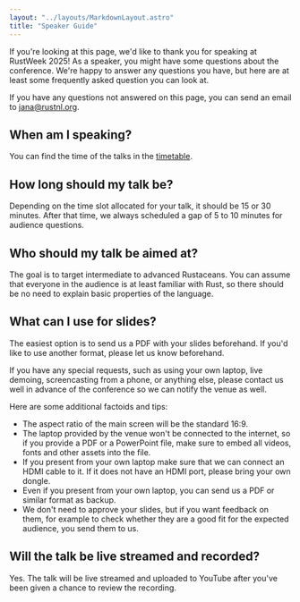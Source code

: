 ```yaml
---
layout: "../layouts/MarkdownLayout.astro"
title: "Speaker Guide"
---
```


If you're looking at this page, we'd like to thank you for speaking at RustWeek 2025! As a speaker, you might have some questions about the conference. We're happy to answer any questions you have, but here are at least some frequently asked question you can look at.

If you have any questions not answered on this page, you can send an email to <jana@rustnl.org>.

## When am I speaking?

You can find the time of the talks in the [timetable](https://2025.rustnl.org/timetable/).

## How long should my talk be?

Depending on the time slot allocated for your talk, it should be 15 or 30 minutes.
After that time, we always scheduled a gap of 5 to 10 minutes for audience questions.

## Who should my talk be aimed at?

The goal is to target intermediate to advanced Rustaceans.
You can assume that everyone in the audience is at least familiar with Rust,
so there should be no need to explain basic properties of the language.

## What can I use for slides?

The easiest option is to send us a PDF with your slides beforehand. If you'd like to use another format, please let us know beforehand.

If you have any special requests, such as using your own laptop, live demoing, screencasting from a phone, or anything else,
please contact us well in advance of the conference so we can notify the venue as well.

Here are some additional factoids and tips:

- The aspect ratio of the main screen will be the standard 16:9.
- The laptop provided by the venue won't be connected to the internet, so if you provide a PDF or a PowerPoint file, make sure to embed all videos, fonts and other assets into the file.
- If you present from your own laptop make sure that we can connect an HDMI cable to it. If it does not have an HDMI port, please bring your own dongle.
- Even if you present from your own laptop, you can send us a PDF or similar format as backup.
- We don't need to approve your slides, but if you want feedback on them, for example to check whether they are a good fit for the expected audience, you send them to us.

## Will the talk be live streamed and recorded?

Yes. The talk will be live streamed and uploaded to YouTube after you've been given a chance to review the recording.
